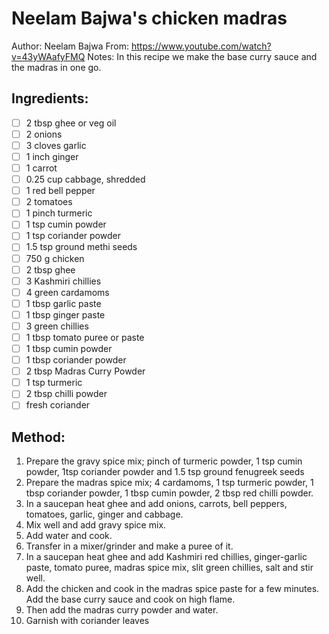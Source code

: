 # Neelam Bajwa's chicken madras
Author: Neelam Bajwa
From: https://www.youtube.com/watch?v=43yWAafyFMQ
Notes: In this recipe we make the base curry sauce and the madras in one go.
## Ingredients:
- [ ] 2 tbsp ghee or veg oil
- [ ] 2 onions
- [ ] 3 cloves garlic
- [ ] 1 inch ginger
- [ ] 1 carrot
- [ ] 0.25 cup cabbage, shredded
- [ ] 1 red bell pepper
- [ ] 2 tomatoes
- [ ] 1 pinch turmeric
- [ ] 1 tsp cumin powder
- [ ] 1 tsp coriander powder
- [ ] 1.5 tsp ground methi seeds
- [ ] 750 g chicken
- [ ] 2 tbsp ghee
- [ ] 3 Kashmiri chillies
- [ ] 4 green cardamoms
- [ ] 1 tbsp garlic paste
- [ ] 1 tbsp ginger paste
- [ ] 3 green chillies
- [ ] 1 tbsp tomato puree or paste
- [ ] 1 tbsp cumin powder
- [ ] 1 tbsp coriander powder
- [ ] 2 tbsp Madras Curry Powder
- [ ] 1 tsp turmeric
- [ ] 2 tbsp chilli powder
- [ ] fresh coriander
## Method:
1. Prepare the gravy spice mix; pinch of turmeric powder, 1 tsp cumin powder, 1tsp coriander powder and 1.5 tsp ground fenugreek seeds
2. Prepare the madras spice mix; 4 cardamoms, 1 tsp turmeric powder, 1 tbsp coriander powder, 1 tbsp cumin powder, 2 tbsp red chilli powder.
3. In a saucepan heat ghee and add onions, carrots, bell peppers, tomatoes, garlic, ginger and cabbage.
4. Mix well and add gravy spice mix.
5. Add water and cook.
6. Transfer in a mixer/grinder and make a puree of it.
7. In a saucepan heat ghee and add Kashmiri red chillies, ginger-garlic paste, tomato puree, madras spice mix, slit green chillies, salt and stir well.
8. Add the chicken and cook in the madras spice paste for a few minutes. Add the base curry sauce and cook on high flame.
9. Then add the madras curry powder and water.
10. Garnish with coriander leaves